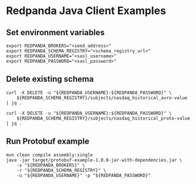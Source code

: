 # Redpanda Java Client Examples

## Set environment variables

```shell
export REDPANDA_BROKERS="<seed_address>"
export REDPANDA_SCHEMA_REGISTRY="<schema_registry_url>"
export REDPANDA_USERNAME="<sasl_username>"
export REDPANDA_PASSWORD="<sasl_password>"
```

## Delete existing schema

```shell
curl -X DELETE -u "${REDPANDA_USERNAME}:${REDPANDA_PASSWORD}" \
    ${REDPANDA_SCHEMA_REGISTRY}/subjects/nasdaq_historical_avro-value | jq .

curl -X DELETE -u "${REDPANDA_USERNAME}:${REDPANDA_PASSWORD}" \
    ${REDPANDA_SCHEMA_REGISTRY}/subjects/nasdaq_historical_proto-value | jq .
```

## Run Protobuf example

```shell
mvn clean compile assembly:single
java -jar target/protobuf-example-1.0.0-jar-with-dependencies.jar \
    -s "${REDPANDA_BROKERS}" \
    -r "${REDPANDA_SCHEMA_REGISTRY}" \
    -u "${REDPANDA_USERNAME}" -p "${REDPANDA_PASSWORD}"
```
